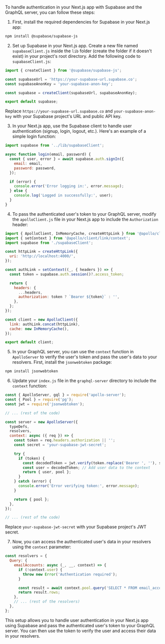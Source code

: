 To handle authentication in your Next.js app with Supabase and the GraphQL server, you can follow these steps:

1. First, install the required dependencies for Supabase in your Next.js app:

```bash
npm install @supabase/supabase-js
```

2. Set up Supabase in your Next.js app. Create a new file named `supabaseClient.js` inside the `lib` folder (create the folder if it doesn't exist) in your project's root directory. Add the following code to `supabaseClient.js`:

```javascript
import { createClient } from '@supabase/supabase-js';

const supabaseUrl = 'https://your-supabase-url.supabase.co';
const supabaseAnonKey = 'your-supabase-anon-key';

const supabase = createClient(supabaseUrl, supabaseAnonKey);

export default supabase;
```

Replace `https://your-supabase-url.supabase.co` and `your-supabase-anon-key` with your Supabase project's URL and public API key.

3. In your Next.js app, use the Supabase client to handle user authentication (signup, login, logout, etc.). Here's an example of a simple login function:

```javascript
import supabase from '../lib/supabaseClient';

async function login(email, password) {
  const { user, error } = await supabase.auth.signIn({
    email: email,
    password: password,
  });

  if (error) {
    console.error('Error logging in:', error.message);
  } else {
    console.log('Logged in successfully:', user);
  }
}
```

4. To pass the authenticated user's token to your GraphQL server, modify the `apolloClient.js` file in your Next.js app to include the `Authorization` header:

```javascript
import { ApolloClient, InMemoryCache, createHttpLink } from '@apollo/client';
import { setContext } from '@apollo/client/link/context';
import supabase from './supabaseClient';

const httpLink = createHttpLink({
  uri: 'http://localhost:4000/',
});

const authLink = setContext((_, { headers }) => {
  const token = supabase.auth.session()?.access_token;

  return {
    headers: {
      ...headers,
      authorization: token ? `Bearer ${token}` : '',
    },
  };
});

const client = new ApolloClient({
  link: authLink.concat(httpLink),
  cache: new InMemoryCache(),
});

export default client;
```

5. In your GraphQL server, you can use the `context` function in `ApolloServer` to verify the user's token and pass the user's data to your resolvers. First, install the `jsonwebtoken` package:

```bash
npm install jsonwebtoken
```

6. Update your `index.js` file in the `graphql-server` directory to include the `context` function:

```javascript
const { ApolloServer, gql } = require('apollo-server');
const { Pool } = require('pg');
const jwt = require('jsonwebtoken');

// ... (rest of the code)

const server = new ApolloServer({
  typeDefs,
  resolvers,
  context: async ({ req }) => {
    const token = req.headers.authorization || '';
    const secret = 'your-supabase-jwt-secret';

    try {
      if (token) {
        const decodedToken = jwt.verify(token.replace('Bearer ', ''), secret);
        const user = decodedToken; // Add user data to the context
        return { user, pool };
      }
    } catch (error) {
      console.error('Error verifying token:', error.message);
    }

    return { pool };
  },
});

// ... (rest of the code)
```

Replace `your-supabase-jwt-secret` with your Supabase project's JWT secret.

7. Now, you can access the authenticated user's data in your resolvers using the `context` parameter:

```javascript
const resolvers = {
  Query: {
    emailAccounts: async (_, __, context) => {
      if (!context.user) {
        throw new Error('Authentication required');
      }

      const result = await context.pool.query('SELECT * FROM email_accounts');
      return result.rows;
    },
    // ... (rest of the resolvers)
  },
};
```

This setup allows you to handle user authentication in your Next.js app using Supabase and pass the authenticated user's token to your GraphQL server. You can then use the token to verify the user and access their data in your resolvers.